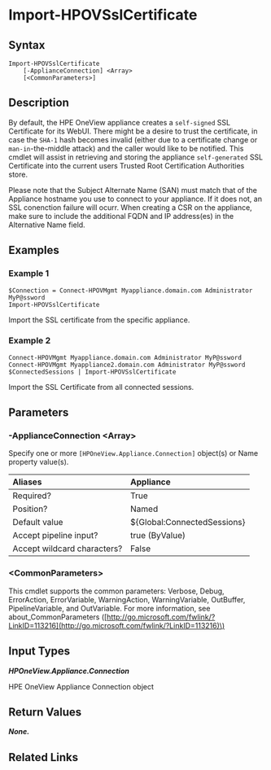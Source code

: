 ﻿---
description: Import an appliance SSL Certificate.
---

# Import-HPOVSslCertificate

## Syntax

```text
Import-HPOVSslCertificate
    [-ApplianceConnection] <Array>
    [<CommonParameters>]
```

## Description

By default, the HPE OneView appliance creates a `self-signed` SSL Certificate for its WebUI.  There might be a desire to trust the certificate, in case the `SHA-1` hash becomes invalid (either due to a certificate change or `man-in`-the-middle attack) and the caller would like to be notified.  This cmdlet will assist in retrieving and storing the appliance `self-generated` SSL Certificate into the current users Trusted Root Certification Authorities store.

Please note that the Subject Alternate Name (SAN) must match that of the Appliance hostname you use to connect to your appliance.  If it does not, an SSL conenction failure will ocurr.  When creating a CSR on the appliance, make sure to include the additional FQDN and IP address(es) in the Alternative Name field.

## Examples

###  Example 1 

```text
$Connection = Connect-HPOVMgmt Myappliance.domain.com Administrator MyP@ssword
Import-HPOVSslCertificate
```

Import the SSL certificate from the specific appliance.

###  Example 2 

```text
Connect-HPOVMgmt Myappliance.domain.com Administrator MyP@ssword
Connect-HPOVMgmt Myappliance2.domain.com Administrator MyP@ssword
$ConnectedSessions | Import-HPOVSslCertificate
```

Import the SSL Certificate from all connected sessions.

## Parameters

### -ApplianceConnection &lt;Array&gt;

Specify one or more `[HPOneView.Appliance.Connection]` object(s) or Name property value(s).

| Aliases | Appliance |
| :--- | :--- |
| Required? | True |
| Position? | Named |
| Default value | ${Global:ConnectedSessions} |
| Accept pipeline input? | true (ByValue) |
| Accept wildcard characters? | False |

### &lt;CommonParameters&gt;

This cmdlet supports the common parameters: Verbose, Debug, ErrorAction, ErrorVariable, WarningAction, WarningVariable, OutBuffer, PipelineVariable, and OutVariable. For more information, see about\_CommonParameters \([http://go.microsoft.com/fwlink/?LinkID=113216](http://go.microsoft.com/fwlink/?LinkID=113216)\)

## Input Types

_**HPOneView.Appliance.Connection**_

HPE OneView Appliance Connection object

## Return Values

_**None.**_



## Related Links

